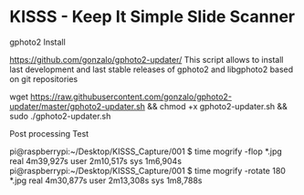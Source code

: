 # KISSS - Keep It Simple Slide Scanner





gphoto2 Install 

https://github.com/gonzalo/gphoto2-updater/
This script allows to install last development and last stable releases of gphoto2 and libgphoto2 based on git repositories

wget https://raw.githubusercontent.com/gonzalo/gphoto2-updater/master/gphoto2-updater.sh && chmod +x gphoto2-updater.sh && sudo ./gphoto2-updater.sh


Post processing Test

pi@raspberrypi:~/Desktop/KISSS_Capture/001 $ time mogrify -flop *.jpg
real	4m39,927s
user	2m10,517s
sys	1m6,904s
pi@raspberrypi:~/Desktop/KISSS_Capture/001 $ time mogrify -rotate 180 *.jpg
real	4m30,877s
user	2m13,308s
sys	1m8,788s
